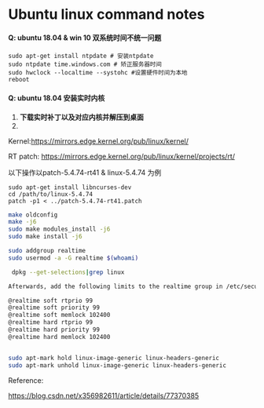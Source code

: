 # Ubuntu linux command notes

#### Q: ubuntu 18.04 & win 10 双系统时间不统一问题

```
sudo apt-get install ntpdate # 安装ntpdate
sudo ntpdate time.windows.com # 矫正服务器时间
sudo hwclock --localtime --systohc #设置硬件时间为本地
reboot
```

#### Q: ubuntu 18.04 安装实时内核

1. **下载实时补丁以及对应内核并解压到桌面**
2. 

Kernel:https://mirrors.edge.kernel.org/pub/linux/kernel/

RT patch: https://mirrors.edge.kernel.org/pub/linux/kernel/projects/rt/

以下操作以patch-5.4.74-rt41 & linux-5.4.74 为例



```
sudo apt-get install libncurses-dev
cd /path/to/linux-5.4.74
patch -p1 < ../patch-5.4.74-rt41.patch

```

```bash
make oldconfig
make -j6
sudo make modules_install -j6
sudo make install -j6

sudo addgroup realtime
sudo usermod -a -G realtime $(whoami)

 dpkg --get-selections|grep linux

Afterwards, add the following limits to the realtime group in /etc/security/limits.conf:

@realtime soft rtprio 99
@realtime soft priority 99
@realtime soft memlock 102400
@realtime hard rtprio 99
@realtime hard priority 99
@realtime hard memlock 102400


sudo apt-mark hold linux-image-generic linux-headers-generic
sudo apt-mark unhold linux-image-generic linux-headers-generic
```

Reference:

https://blog.csdn.net/x356982611/article/details/77370385
